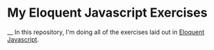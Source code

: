 # My Eloquent Javascript Exercises

\_\_
In this repository, I'm doing all of the exercises laid out in [Eloquent Javascript](http://eloquentjavascript.net).

